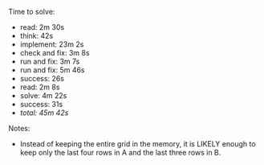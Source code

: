 Time to solve:

- read: 2m 30s
- think: 42s
- implement: 23m 2s
- check and fix: 3m 8s
- run and fix: 3m 7s
- run and fix: 5m 46s
- success: 26s
- read: 2m 8s
- solve: 4m 22s
- success: 31s
- *total: 45m 42s*

Notes:

- Instead of keeping the entire grid in the memory,
  it is LIKELY enough to keep only the last four rows
  in A and the last three rows in B.
